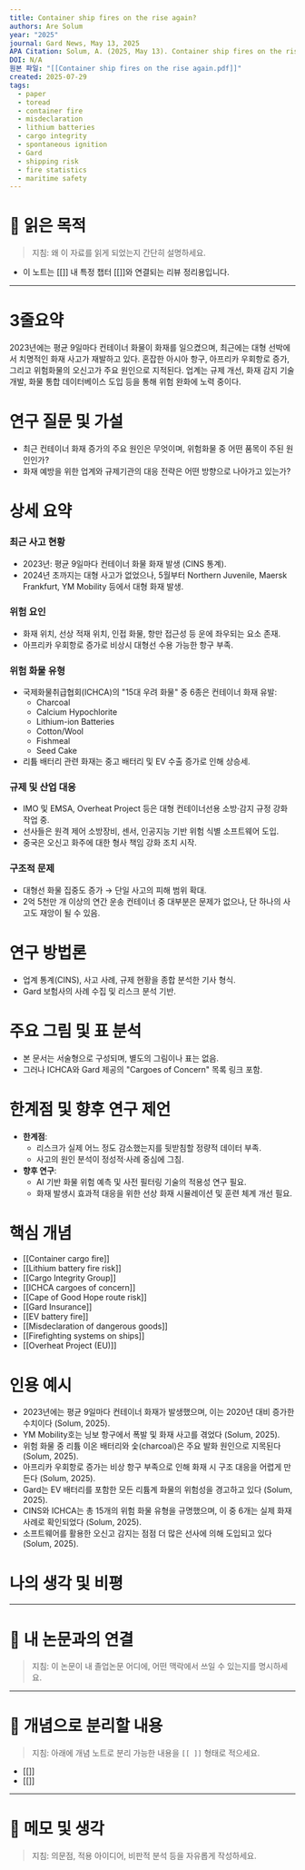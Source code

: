```yaml
---
title: Container ship fires on the rise again?
authors: Are Solum
year: "2025"
journal: Gard News, May 13, 2025
APA Citation: Solum, A. (2025, May 13). Container ship fires on the rise again? *Gard News*. Retrieved from https://www.gard.no/
DOI: N/A
원본 파일: "[[Container ship fires on the rise again.pdf]]"
created: 2025-07-29
tags:
  - paper
  - toread
  - container fire
  - misdeclaration
  - lithium batteries
  - cargo integrity
  - spontaneous ignition
  - Gard
  - shipping risk
  - fire statistics
  - maritime safety
---
```


# 🎯 읽은 목적  
> 지침: 왜 이 자료를 읽게 되었는지 간단히 설명하세요.

- 이 노트는 [[]] 내 특정 챕터 [[]]와 연결되는 리뷰 정리용입니다.  
---

# 3줄요약
2023년에는 평균 9일마다 컨테이너 화물이 화재를 일으켰으며, 최근에는 대형 선박에서 치명적인 화재 사고가 재발하고 있다. 혼잡한 아시아 항구, 아프리카 우회항로 증가, 그리고 위험화물의 오신고가 주요 원인으로 지적된다. 업계는 규제 개선, 화재 감지 기술 개발, 화물 통합 데이터베이스 도입 등을 통해 위험 완화에 노력 중이다.

# 연구 질문 및 가설
- 최근 컨테이너 화재 증가의 주요 원인은 무엇이며, 위험화물 중 어떤 품목이 주된 원인인가?
- 화재 예방을 위한 업계와 규제기관의 대응 전략은 어떤 방향으로 나아가고 있는가?

# 상세 요약

### 최근 사고 현황
- 2023년: 평균 9일마다 컨테이너 화물 화재 발생 (CINS 통계).
- 2024년 초까지는 대형 사고가 없었으나, 5월부터 Northern Juvenile, Maersk Frankfurt, YM Mobility 등에서 대형 화재 발생.

### 위험 요인
- 화재 위치, 선상 적재 위치, 인접 화물, 항만 접근성 등 운에 좌우되는 요소 존재.
- 아프리카 우회항로 증가로 비상시 대형선 수용 가능한 항구 부족.

### 위험 화물 유형
- 국제화물취급협회(ICHCA)의 "15대 우려 화물" 중 6종은 컨테이너 화재 유발:
  - Charcoal
  - Calcium Hypochlorite
  - Lithium-ion Batteries
  - Cotton/Wool
  - Fishmeal
  - Seed Cake
- 리튬 배터리 관련 화재는 중고 배터리 및 EV 수출 증가로 인해 상승세.

### 규제 및 산업 대응
- IMO 및 EMSA, Overheat Project 등은 대형 컨테이너선용 소방·감지 규정 강화 작업 중.
- 선사들은 원격 제어 소방장비, 센서, 인공지능 기반 위험 식별 소프트웨어 도입.
- 중국은 오신고 화주에 대한 형사 책임 강화 조치 시작.

### 구조적 문제
- 대형선 화물 집중도 증가 → 단일 사고의 피해 범위 확대.
- 2억 5천만 개 이상의 연간 운송 컨테이너 중 대부분은 문제가 없으나, 단 하나의 사고도 재앙이 될 수 있음.

# 연구 방법론
- 업계 통계(CINS), 사고 사례, 규제 현황을 종합 분석한 기사 형식.
- Gard 보험사의 사례 수집 및 리스크 분석 기반.

# 주요 그림 및 표 분석
- 본 문서는 서술형으로 구성되며, 별도의 그림이나 표는 없음.
- 그러나 ICHCA와 Gard 제공의 "Cargoes of Concern" 목록 링크 포함.

# 한계점 및 향후 연구 제언
- **한계점**:
  - 리스크가 실제 어느 정도 감소했는지를 뒷받침할 정량적 데이터 부족.
  - 사고의 원인 분석이 정성적·사례 중심에 그침.
- **향후 연구**:
  - AI 기반 화물 위험 예측 및 사전 필터링 기술의 적용성 연구 필요.
  - 화재 발생시 효과적 대응을 위한 선상 화재 시뮬레이션 및 훈련 체계 개선 필요.

# 핵심 개념
- [[Container cargo fire]]
- [[Lithium battery fire risk]]
- [[Cargo Integrity Group]]
- [[ICHCA cargoes of concern]]
- [[Cape of Good Hope route risk]]
- [[Gard Insurance]]
- [[EV battery fire]]
- [[Misdeclaration of dangerous goods]]
- [[Firefighting systems on ships]]
- [[Overheat Project (EU)]]

# 인용 예시
- 2023년에는 평균 9일마다 컨테이너 화재가 발생했으며, 이는 2020년 대비 증가한 수치이다 (Solum, 2025).
- YM Mobility호는 닝보 항구에서 폭발 및 화재 사고를 겪었다 (Solum, 2025).
- 위험 화물 중 리튬 이온 배터리와 숯(charcoal)은 주요 발화 원인으로 지목된다 (Solum, 2025).
- 아프리카 우회항로 증가는 비상 항구 부족으로 인해 화재 시 구조 대응을 어렵게 만든다 (Solum, 2025).
- Gard는 EV 배터리를 포함한 모든 리튬계 화물의 위험성을 경고하고 있다 (Solum, 2025).
- CINS와 ICHCA는 총 15개의 위험 화물 유형을 규명했으며, 이 중 6개는 실제 화재 사례로 확인되었다 (Solum, 2025).
- 소프트웨어를 활용한 오신고 감지는 점점 더 많은 선사에 의해 도입되고 있다 (Solum, 2025).

# 나의 생각 및 비평


---

# 🧠 내 논문과의 연결  
> 지침: 이 논문이 내 졸업논문 어디에, 어떤 맥락에서 쓰일 수 있는지를 명시하세요.

---

# 🧩 개념으로 분리할 내용  
> 지침: 아래에 개념 노트로 분리 가능한 내용을 `[[ ]]` 형태로 적으세요.

- [[]]
- [[]]

---

# 💬 메모 및 생각  
> 지침: 의문점, 적용 아이디어, 비판적 분석 등을 자유롭게 작성하세요.
